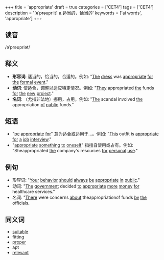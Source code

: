+++
title = 'appropriate'
draft = true
categories = ['CET4']
tags = ['CET4']
description = '[əˈprəupriit] a.适当的，恰当的'
keywords = ['ai words', 'appropriate']
+++

## 读音
/əˈprəʊpriət/

## 释义
- **形容词**: 适当的，恰当的，合适的。例如: "[The](/post/the/) [dress](/post/dress/) was [appropriate](/post/appropriate/) [for](/post/for/) [the](/post/the/) [formal](/post/formal/) [event](/post/event/)."
- **动词**: 使适合，调整以适应特定情况。例如: "[They](/post/they/) appropriated [the](/post/the/) funds [for](/post/for/) [the](/post/the/) [new](/post/new/) [project](/post/project/)."
- **名词**: （尤指非法地）挪用，占用。例如: "[The](/post/the/) scandal involved [the](/post/the/) appropriation [of](/post/of/) [public](/post/public/) funds."

## 短语
- "[be](/post/be/) [appropriate](/post/appropriate/) [for](/post/for/)" 意为适合或适用于...。例如: "[This](/post/this/) outfit is [appropriate](/post/appropriate/) [for](/post/for/) [a](/post/a/) [job](/post/job/) [interview](/post/interview/)."
- "[appropriate](/post/appropriate/) [something](/post/something/) [to](/post/to/) [oneself](/post/oneself/)" 指擅自使用或占有。例如: "Sheappropriated [the](/post/the/) company's resources [for](/post/for/) [personal](/post/personal/) [use](/post/use/)."

## 例句
- 形容词: "[Your](/post/your/) [behavior](/post/behavior/) [should](/post/should/) [always](/post/always/) [be](/post/be/) [appropriate](/post/appropriate/) [in](/post/in/) [public](/post/public/)."
- 动词: "[The](/post/the/) [government](/post/government/) decided [to](/post/to/) [appropriate](/post/appropriate/) [more](/post/more/) [money](/post/money/) [for](/post/for/) healthcare services."
- 名词: "[There](/post/there/) were concerns [about](/post/about/) theappropriationof funds [by](/post/by/) [the](/post/the/) officials.

## 同义词
- [suitable](/post/suitable/)
- fitting
- [proper](/post/proper/)
- apt
- [relevant](/post/relevant/)
